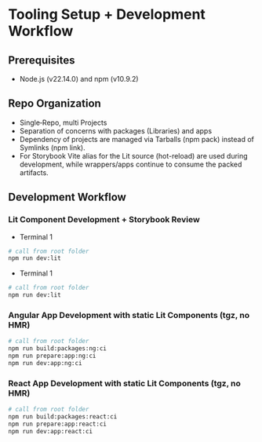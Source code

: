 # Tooling Setup + Development Workflow

## Prerequisites

- Node.js (v22.14.0) and npm (v10.9.2)

## Repo Organization

- Single‑Repo, multi Projects
- Separation of concerns with packages (Libraries) and apps
- Dependency of projects are managed via Tarballs (npm pack) instead of Symlinks (npm link).
- For Storybook Vite alias for the Lit source (hot-reload) are used during development, while wrappers/apps continue to consume the packed artifacts.

## Development Workflow

### Lit Component Development + Storybook Review

- Terminal 1

```bash
# call from root folder
npm run dev:lit
```

- Terminal 1

```bash
# call from root folder
npm run dev:lit
```

### Angular App Development with static Lit Components (tgz, no HMR)

```bash
# call from root folder
npm run build:packages:ng:ci
npm run prepare:app:ng:ci
npm run dev:app:ng:ci
```

### React App Development with static Lit Components (tgz, no HMR)

```bash
# call from root folder
npm run build:packages:react:ci
npm run prepare:app:react:ci
npm run dev:app:react:ci
```
